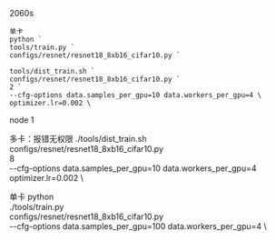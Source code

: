 2060s

```
单卡
python `
tools/train.py `
configs/resnet/resnet18_8xb16_cifar10.py `

tools/dist_train.sh `
configs/resnet/resnet18_8xb16_cifar10.py `
2 `
--cfg-options data.samples_per_gpu=10 data.workers_per_gpu=4 \
optimizer.lr=0.002 \

```

node 1

多卡：报错无权限
./tools/dist_train.sh \
configs/resnet/resnet18_8xb16_cifar10.py \
8 \
--cfg-options data.samples_per_gpu=10 data.workers_per_gpu=4 \
optimizer.lr=0.002 \

单卡
python \
./tools/train.py \
configs/resnet/resnet18_8xb16_cifar10.py \
--cfg-options data.samples_per_gpu=100 data.workers_per_gpu=4 \
